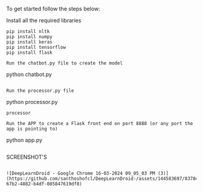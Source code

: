 To get started follow the steps below: 

Install all the required libraries 
```
pip install nltk
pip install numpy
pip install keras
pip install tensorflow
pip install flask

Run the chatbot.py file to create the model
```
python chatbot.py
```

Run the processor.py file 
```
python processor.py
```
processor

Run the APP to create a Flask front end on port 8888 (or any port the app is pointing to)
```
python app.py
```

```
SCREENSHOT'S
```

![DeepLearnDroid - Google Chrome 16-03-2024 09_05_03 PM (3)](https://github.com/santhoshofcl/DeepLearnDroid-/assets/144583697/83784968-67b2-4882-b4df-085847619df8)
